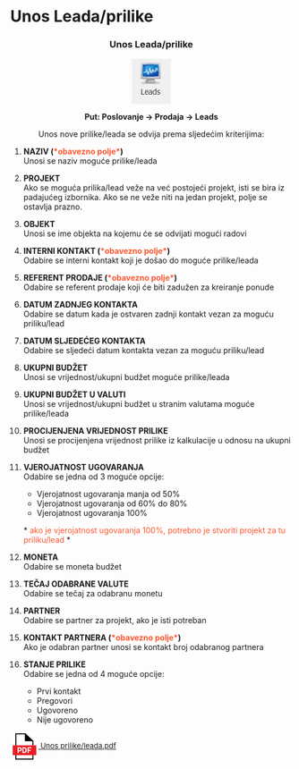# Unos Leada/prilike

### <p align=center>**Unos Leada/prilike**

<img src="./images/unosLeadaPrilike.png"
    alt="Odobravanje dokumenata"
    style="display: block;
            margin-left: auto;
            margin-right: auto;" 
/>

**<p align=center>Put: Poslovanje → Prodaja → Leads**  
<p align=center>Unos nove prilike/leada se odvija prema sljedećim kriterijima:</p>


1. **NAZIV  (<span style="color: #ff5630">\*obavezno polje\*</span>)**     
    Unosi se naziv moguće prilike/leada

2. **PROJEKT**  
    Ako se moguća prilika/lead veže na već postojeći projekt, isti se bira iz padajućeg izbornika. Ako se ne veže niti na jedan projekt, polje se ostavlja prazno.

3. **OBJEKT**   
    Unosi se ime objekta na kojemu će se odvijati mogući radovi

4. **INTERNI KONTAKT  (<span style="color: #ff5630">\*obavezno polje\*</span>)**    
    Odabire se interni kontakt koji je došao do moguće prilike/leada

5. **REFERENT PRODAJE  (<span style="color: #ff5630">\*obavezno polje\*</span>)**    
    Odabire se referent prodaje koji će biti zadužen za kreiranje ponude

6. **DATUM ZADNJEG KONTAKTA**    
    Odabire se datum kada je ostvaren zadnji kontakt vezan za moguću priliku/lead

7. **DATUM SLJEDEĆEG KONTAKTA**    
    Odabire se sljedeći datum kontakta vezan za moguću priliku/lead

8. **UKUPNI BUDŽET**    
    Unosi se vrijednost/ukupni budžet moguće prilike/leada

9. **UKUPNI BUDŽET U VALUTI**    
    Unosi se vrijednost/ukupni budžet u stranim valutama moguće prilike/leada

10. **PROCIJENJENA VRIJEDNOST PRILIKE**    
    Unosi se procijenjena vrijednost prilike iz kalkulacije u odnosu na ukupni budžet

11. **VJEROJATNOST UGOVARANJA**    
    Odabire se jedna od 3 moguće opcije:
    - Vjerojatnost ugovaranja manja od 50% 
    - Vjerojatnost ugovaranja od 60% do 80% 
    - Vjerojatnost ugovaranja 100%

    \* <span style="color:#ff5630">ako je vjerojatnost ugovaranja 100%, potrebno je stvoriti projekt za tu priliku/lead</span> *

12. **MONETA**    
    Odabire se moneta budžet

13. **TEČAJ ODABRANE VALUTE**    
    Odabire se tečaj za odabranu monetu

14. **PARTNER**    
    Odabire se partner za projekt, ako je isti potreban

15. **KONTAKT PARTNERA (<span style="color: #ff5630">\*obavezno polje\*</span>)**    
    Ako je odabran partner unosi se kontakt broj odabranog partnera

16. **STANJE PRILIKE**    
    Odabire se jedna od 4 moguće opcije: 
    - Prvi kontakt
    - Pregovori
    - Ugovoreno
    - Nije ugovoreno


<a href="./documents/Unos prilike-leada.pdf" target="_blank">
    <img src="./images/pdf.png" alt="Download link Unos prilike-leada.pdf" style="width:50px;height:50px;vertical-align:middle">
    <font size="2">Unos prilike/leada.pdf</font>
</a>


<br></br><br></br>